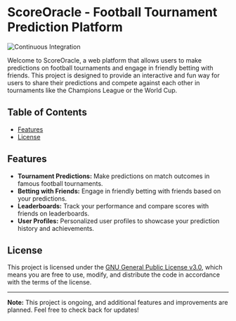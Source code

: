 # ScoreOracle - Football Tournament Prediction Platform

![Continuous Integration](https://github.com/SkxPhan/ScoreOracle/actions/workflows/ci.yml/badge.svg)

Welcome to ScoreOracle, a web platform that allows users to make predictions on football tournaments and engage in friendly betting with friends. This project is designed to provide an interactive and fun way for users to share their predictions and compete against each other in tournaments like the Champions League or the World Cup.

## Table of Contents

- [Features](#features)
- [License](#license)

## Features

- **Tournament Predictions:** Make predictions on match outcomes in famous football tournaments.
- **Betting with Friends:** Engage in friendly betting with friends based on your predictions.
- **Leaderboards:** Track your performance and compare scores with friends on leaderboards.
- **User Profiles:** Personalized user profiles to showcase your prediction history and achievements.

## License

This project is licensed under the [GNU General Public License v3.0](LICENSE), which means you are free to use, modify, and distribute the code in accordance with the terms of the license.

---

**Note:** This project is ongoing, and additional features and improvements are planned. Feel free to check back for updates!
